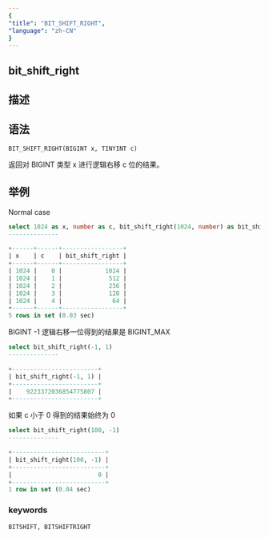 ```yaml
---
{
"title": "BIT_SHIFT_RIGHT",
"language": "zh-CN"
}
---
```


<!-- 
Licensed to the Apache Software Foundation (ASF) under one
or more contributor license agreements.  See the NOTICE file
distributed with this work for additional information
regarding copyright ownership.  The ASF licenses this file
to you under the Apache License, Version 2.0 (the
"License"); you may not use this file except in compliance
with the License.  You may obtain a copy of the License at

  http://www.apache.org/licenses/LICENSE-2.0

Unless required by applicable law or agreed to in writing,
software distributed under the License is distributed on an
"AS IS" BASIS, WITHOUT WARRANTIES OR CONDITIONS OF ANY
KIND, either express or implied.  See the License for the
specific language governing permissions and limitations
under the License.
-->
## bit_shift_right
## 描述
## 语法

`BIT_SHIFT_RIGHT(BIGINT x, TINYINT c)`

返回对 BIGINT 类型 x 进行逻辑右移 c 位的结果。

## 举例
Normal case
```sql
select 1024 as x, number as c, bit_shift_right(1024, number) as bit_shift_right from numbers("number"="5")
--------------

+------+------+-----------------+
| x    | c    | bit_shift_right |
+------+------+-----------------+
| 1024 |    0 |            1024 |
| 1024 |    1 |             512 |
| 1024 |    2 |             256 |
| 1024 |    3 |             128 |
| 1024 |    4 |              64 |
+------+------+-----------------+
5 rows in set (0.03 sec)
```
BIGINT -1 逻辑右移一位得到的结果是 BIGINT_MAX

```sql
select bit_shift_right(-1, 1)
--------------

+------------------------+
| bit_shift_right(-1, 1) |
+------------------------+
|    9223372036854775807 |
+------------------------+
```
如果 c 小于 0 得到的结果始终为 0
```sql
select bit_shift_right(100, -1)
--------------

+--------------------------+
| bit_shift_right(100, -1) |
+--------------------------+
|                        0 |
+--------------------------+
1 row in set (0.04 sec)
```

### keywords

    BITSHIFT, BITSHIFTRIGHT
